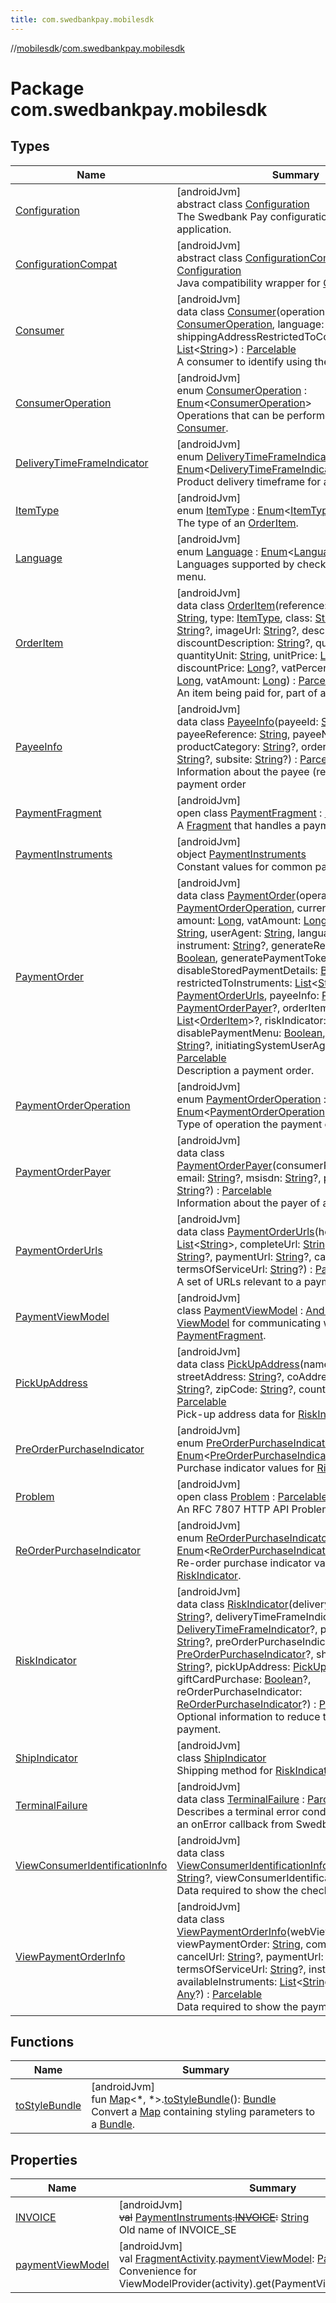 ```yaml
---
title: com.swedbankpay.mobilesdk
---
```

//[mobilesdk](../../index.html)/[com.swedbankpay.mobilesdk](index.html)



# Package com.swedbankpay.mobilesdk



## Types


| Name | Summary |
|---|---|
| [Configuration](-configuration/index.html) | [androidJvm]<br>abstract class [Configuration](-configuration/index.html)<br>The Swedbank Pay configuration for your application. |
| [ConfigurationCompat](-configuration-compat/index.html) | [androidJvm]<br>abstract class [ConfigurationCompat](-configuration-compat/index.html) : [Configuration](-configuration/index.html)<br>Java compatibility wrapper for [Configuration](-configuration/index.html). |
| [Consumer](-consumer/index.html) | [androidJvm]<br>data class [Consumer](-consumer/index.html)(operation: [ConsumerOperation](-consumer-operation/index.html), language: [Language](-language/index.html), shippingAddressRestrictedToCountryCodes: [List](https://kotlinlang.org/api/latest/jvm/stdlib/kotlin.collections/-list/index.html)&lt;[String](https://kotlinlang.org/api/latest/jvm/stdlib/kotlin/-string/index.html)&gt;) : [Parcelable](https://developer.android.com/reference/kotlin/android/os/Parcelable.html)<br>A consumer to identify using the [checkin](https://developer.swedbankpay.com/checkout/checkin) flow. |
| [ConsumerOperation](-consumer-operation/index.html) | [androidJvm]<br>enum [ConsumerOperation](-consumer-operation/index.html) : [Enum](https://kotlinlang.org/api/latest/jvm/stdlib/kotlin/-enum/index.html)&lt;[ConsumerOperation](-consumer-operation/index.html)&gt; <br>Operations that can be performed with a [Consumer](-consumer/index.html). |
| [DeliveryTimeFrameIndicator](-delivery-time-frame-indicator/index.html) | [androidJvm]<br>enum [DeliveryTimeFrameIndicator](-delivery-time-frame-indicator/index.html) : [Enum](https://kotlinlang.org/api/latest/jvm/stdlib/kotlin/-enum/index.html)&lt;[DeliveryTimeFrameIndicator](-delivery-time-frame-indicator/index.html)&gt; <br>Product delivery timeframe for a [RiskIndicator](-risk-indicator/index.html). |
| [ItemType](-item-type/index.html) | [androidJvm]<br>enum [ItemType](-item-type/index.html) : [Enum](https://kotlinlang.org/api/latest/jvm/stdlib/kotlin/-enum/index.html)&lt;[ItemType](-item-type/index.html)&gt; <br>The type of an [OrderItem](-order-item/index.html). |
| [Language](-language/index.html) | [androidJvm]<br>enum [Language](-language/index.html) : [Enum](https://kotlinlang.org/api/latest/jvm/stdlib/kotlin/-enum/index.html)&lt;[Language](-language/index.html)&gt; <br>Languages supported by checkin and payment menu. |
| [OrderItem](-order-item/index.html) | [androidJvm]<br>data class [OrderItem](-order-item/index.html)(reference: [String](https://kotlinlang.org/api/latest/jvm/stdlib/kotlin/-string/index.html), name: [String](https://kotlinlang.org/api/latest/jvm/stdlib/kotlin/-string/index.html), type: [ItemType](-item-type/index.html), class: [String](https://kotlinlang.org/api/latest/jvm/stdlib/kotlin/-string/index.html), itemUrl: [String](https://kotlinlang.org/api/latest/jvm/stdlib/kotlin/-string/index.html)?, imageUrl: [String](https://kotlinlang.org/api/latest/jvm/stdlib/kotlin/-string/index.html)?, description: [String](https://kotlinlang.org/api/latest/jvm/stdlib/kotlin/-string/index.html)?, discountDescription: [String](https://kotlinlang.org/api/latest/jvm/stdlib/kotlin/-string/index.html)?, quantity: [Int](https://kotlinlang.org/api/latest/jvm/stdlib/kotlin/-int/index.html), quantityUnit: [String](https://kotlinlang.org/api/latest/jvm/stdlib/kotlin/-string/index.html), unitPrice: [Long](https://kotlinlang.org/api/latest/jvm/stdlib/kotlin/-long/index.html), discountPrice: [Long](https://kotlinlang.org/api/latest/jvm/stdlib/kotlin/-long/index.html)?, vatPercent: [Int](https://kotlinlang.org/api/latest/jvm/stdlib/kotlin/-int/index.html), amount: [Long](https://kotlinlang.org/api/latest/jvm/stdlib/kotlin/-long/index.html), vatAmount: [Long](https://kotlinlang.org/api/latest/jvm/stdlib/kotlin/-long/index.html)) : [Parcelable](https://developer.android.com/reference/kotlin/android/os/Parcelable.html)<br>An item being paid for, part of a [PaymentOrder](-payment-order/index.html). |
| [PayeeInfo](-payee-info/index.html) | [androidJvm]<br>data class [PayeeInfo](-payee-info/index.html)(payeeId: [String](https://kotlinlang.org/api/latest/jvm/stdlib/kotlin/-string/index.html), payeeReference: [String](https://kotlinlang.org/api/latest/jvm/stdlib/kotlin/-string/index.html), payeeName: [String](https://kotlinlang.org/api/latest/jvm/stdlib/kotlin/-string/index.html)?, productCategory: [String](https://kotlinlang.org/api/latest/jvm/stdlib/kotlin/-string/index.html)?, orderReference: [String](https://kotlinlang.org/api/latest/jvm/stdlib/kotlin/-string/index.html)?, subsite: [String](https://kotlinlang.org/api/latest/jvm/stdlib/kotlin/-string/index.html)?) : [Parcelable](https://developer.android.com/reference/kotlin/android/os/Parcelable.html)<br>Information about the payee (recipient) of a payment order |
| [PaymentFragment](-payment-fragment/index.html) | [androidJvm]<br>open class [PaymentFragment](-payment-fragment/index.html) : [Fragment](https://developer.android.com/reference/kotlin/androidx/fragment/app/Fragment.html)<br>A [Fragment](https://developer.android.com/reference/kotlin/androidx/fragment/app/Fragment.html) that handles a payment process. |
| [PaymentInstruments](-payment-instruments/index.html) | [androidJvm]<br>object [PaymentInstruments](-payment-instruments/index.html)<br>Constant values for common payment instruments |
| [PaymentOrder](-payment-order/index.html) | [androidJvm]<br>data class [PaymentOrder](-payment-order/index.html)(operation: [PaymentOrderOperation](-payment-order-operation/index.html), currency: [Currency](https://developer.android.com/reference/kotlin/java/util/Currency.html), amount: [Long](https://kotlinlang.org/api/latest/jvm/stdlib/kotlin/-long/index.html), vatAmount: [Long](https://kotlinlang.org/api/latest/jvm/stdlib/kotlin/-long/index.html), description: [String](https://kotlinlang.org/api/latest/jvm/stdlib/kotlin/-string/index.html), userAgent: [String](https://kotlinlang.org/api/latest/jvm/stdlib/kotlin/-string/index.html), language: [Language](-language/index.html), instrument: [String](https://kotlinlang.org/api/latest/jvm/stdlib/kotlin/-string/index.html)?, generateRecurrenceToken: [Boolean](https://kotlinlang.org/api/latest/jvm/stdlib/kotlin/-boolean/index.html), generatePaymentToken: [Boolean](https://kotlinlang.org/api/latest/jvm/stdlib/kotlin/-boolean/index.html), disableStoredPaymentDetails: [Boolean](https://kotlinlang.org/api/latest/jvm/stdlib/kotlin/-boolean/index.html), restrictedToInstruments: [List](https://kotlinlang.org/api/latest/jvm/stdlib/kotlin.collections/-list/index.html)&lt;[String](https://kotlinlang.org/api/latest/jvm/stdlib/kotlin/-string/index.html)&gt;?, urls: [PaymentOrderUrls](-payment-order-urls/index.html), payeeInfo: [PayeeInfo](-payee-info/index.html), payer: [PaymentOrderPayer](-payment-order-payer/index.html)?, orderItems: [List](https://kotlinlang.org/api/latest/jvm/stdlib/kotlin.collections/-list/index.html)&lt;[OrderItem](-order-item/index.html)&gt;?, riskIndicator: [RiskIndicator](-risk-indicator/index.html)?, disablePaymentMenu: [Boolean](https://kotlinlang.org/api/latest/jvm/stdlib/kotlin/-boolean/index.html), paymentToken: [String](https://kotlinlang.org/api/latest/jvm/stdlib/kotlin/-string/index.html)?, initiatingSystemUserAgent: [String](https://kotlinlang.org/api/latest/jvm/stdlib/kotlin/-string/index.html)?) : [Parcelable](https://developer.android.com/reference/kotlin/android/os/Parcelable.html)<br>Description a payment order. |
| [PaymentOrderOperation](-payment-order-operation/index.html) | [androidJvm]<br>enum [PaymentOrderOperation](-payment-order-operation/index.html) : [Enum](https://kotlinlang.org/api/latest/jvm/stdlib/kotlin/-enum/index.html)&lt;[PaymentOrderOperation](-payment-order-operation/index.html)&gt; <br>Type of operation the payment order performs |
| [PaymentOrderPayer](-payment-order-payer/index.html) | [androidJvm]<br>data class [PaymentOrderPayer](-payment-order-payer/index.html)(consumerProfileRef: [String](https://kotlinlang.org/api/latest/jvm/stdlib/kotlin/-string/index.html)?, email: [String](https://kotlinlang.org/api/latest/jvm/stdlib/kotlin/-string/index.html)?, msisdn: [String](https://kotlinlang.org/api/latest/jvm/stdlib/kotlin/-string/index.html)?, payerReference: [String](https://kotlinlang.org/api/latest/jvm/stdlib/kotlin/-string/index.html)?) : [Parcelable](https://developer.android.com/reference/kotlin/android/os/Parcelable.html)<br>Information about the payer of a payment order |
| [PaymentOrderUrls](-payment-order-urls/index.html) | [androidJvm]<br>data class [PaymentOrderUrls](-payment-order-urls/index.html)(hostUrls: [List](https://kotlinlang.org/api/latest/jvm/stdlib/kotlin.collections/-list/index.html)&lt;[String](https://kotlinlang.org/api/latest/jvm/stdlib/kotlin/-string/index.html)&gt;, completeUrl: [String](https://kotlinlang.org/api/latest/jvm/stdlib/kotlin/-string/index.html), cancelUrl: [String](https://kotlinlang.org/api/latest/jvm/stdlib/kotlin/-string/index.html)?, paymentUrl: [String](https://kotlinlang.org/api/latest/jvm/stdlib/kotlin/-string/index.html)?, callbackUrl: [String](https://kotlinlang.org/api/latest/jvm/stdlib/kotlin/-string/index.html)?, termsOfServiceUrl: [String](https://kotlinlang.org/api/latest/jvm/stdlib/kotlin/-string/index.html)?) : [Parcelable](https://developer.android.com/reference/kotlin/android/os/Parcelable.html)<br>A set of URLs relevant to a payment order. |
| [PaymentViewModel](-payment-view-model/index.html) | [androidJvm]<br>class [PaymentViewModel](-payment-view-model/index.html) : [AndroidViewModel](https://developer.android.com/reference/kotlin/androidx/lifecycle/AndroidViewModel.html)<br><a href="https://developer.android.com/reference/androidx/lifecycle/ViewModel" target="_blank">ViewModel</a> for communicating with a [PaymentFragment](-payment-fragment/index.html). |
| [PickUpAddress](-pick-up-address/index.html) | [androidJvm]<br>data class [PickUpAddress](-pick-up-address/index.html)(name: [String](https://kotlinlang.org/api/latest/jvm/stdlib/kotlin/-string/index.html)?, streetAddress: [String](https://kotlinlang.org/api/latest/jvm/stdlib/kotlin/-string/index.html)?, coAddress: [String](https://kotlinlang.org/api/latest/jvm/stdlib/kotlin/-string/index.html)?, city: [String](https://kotlinlang.org/api/latest/jvm/stdlib/kotlin/-string/index.html)?, zipCode: [String](https://kotlinlang.org/api/latest/jvm/stdlib/kotlin/-string/index.html)?, countryCode: [String](https://kotlinlang.org/api/latest/jvm/stdlib/kotlin/-string/index.html)?) : [Parcelable](https://developer.android.com/reference/kotlin/android/os/Parcelable.html)<br>Pick-up address data for [RiskIndicator](-risk-indicator/index.html). |
| [PreOrderPurchaseIndicator](-pre-order-purchase-indicator/index.html) | [androidJvm]<br>enum [PreOrderPurchaseIndicator](-pre-order-purchase-indicator/index.html) : [Enum](https://kotlinlang.org/api/latest/jvm/stdlib/kotlin/-enum/index.html)&lt;[PreOrderPurchaseIndicator](-pre-order-purchase-indicator/index.html)&gt; <br>Purchase indicator values for [RiskIndicator](-risk-indicator/index.html). |
| [Problem](-problem/index.html) | [androidJvm]<br>open class [Problem](-problem/index.html) : [Parcelable](https://developer.android.com/reference/kotlin/android/os/Parcelable.html), [Serializable](https://developer.android.com/reference/kotlin/java/io/Serializable.html)<br>An RFC 7807 HTTP API Problem Details object. |
| [ReOrderPurchaseIndicator](-re-order-purchase-indicator/index.html) | [androidJvm]<br>enum [ReOrderPurchaseIndicator](-re-order-purchase-indicator/index.html) : [Enum](https://kotlinlang.org/api/latest/jvm/stdlib/kotlin/-enum/index.html)&lt;[ReOrderPurchaseIndicator](-re-order-purchase-indicator/index.html)&gt; <br>Re-order purchase indicator values for [RiskIndicator](-risk-indicator/index.html). |
| [RiskIndicator](-risk-indicator/index.html) | [androidJvm]<br>data class [RiskIndicator](-risk-indicator/index.html)(deliveryEmailAddress: [String](https://kotlinlang.org/api/latest/jvm/stdlib/kotlin/-string/index.html)?, deliveryTimeFrameIndicator: [DeliveryTimeFrameIndicator](-delivery-time-frame-indicator/index.html)?, preOrderDate: [String](https://kotlinlang.org/api/latest/jvm/stdlib/kotlin/-string/index.html)?, preOrderPurchaseIndicator: [PreOrderPurchaseIndicator](-pre-order-purchase-indicator/index.html)?, shipIndicator: [String](https://kotlinlang.org/api/latest/jvm/stdlib/kotlin/-string/index.html)?, pickUpAddress: [PickUpAddress](-pick-up-address/index.html)?, giftCardPurchase: [Boolean](https://kotlinlang.org/api/latest/jvm/stdlib/kotlin/-boolean/index.html)?, reOrderPurchaseIndicator: [ReOrderPurchaseIndicator](-re-order-purchase-indicator/index.html)?) : [Parcelable](https://developer.android.com/reference/kotlin/android/os/Parcelable.html)<br>Optional information to reduce the risk factor of a payment. |
| [ShipIndicator](-ship-indicator/index.html) | [androidJvm]<br>class [ShipIndicator](-ship-indicator/index.html)<br>Shipping method for [RiskIndicator](-risk-indicator/index.html). |
| [TerminalFailure](-terminal-failure/index.html) | [androidJvm]<br>data class [TerminalFailure](-terminal-failure/index.html) : [Parcelable](https://developer.android.com/reference/kotlin/android/os/Parcelable.html)<br>Describes a terminal error condition signaled by an onError callback from Swedbank Pay. |
| [ViewConsumerIdentificationInfo](-view-consumer-identification-info/index.html) | [androidJvm]<br>data class [ViewConsumerIdentificationInfo](-view-consumer-identification-info/index.html)(webViewBaseUrl: [String](https://kotlinlang.org/api/latest/jvm/stdlib/kotlin/-string/index.html)?, viewConsumerIdentification: [String](https://kotlinlang.org/api/latest/jvm/stdlib/kotlin/-string/index.html))<br>Data required to show the checkin view. |
| [ViewPaymentOrderInfo](-view-payment-order-info/index.html) | [androidJvm]<br>data class [ViewPaymentOrderInfo](-view-payment-order-info/index.html)(webViewBaseUrl: [String](https://kotlinlang.org/api/latest/jvm/stdlib/kotlin/-string/index.html)?, viewPaymentOrder: [String](https://kotlinlang.org/api/latest/jvm/stdlib/kotlin/-string/index.html), completeUrl: [String](https://kotlinlang.org/api/latest/jvm/stdlib/kotlin/-string/index.html), cancelUrl: [String](https://kotlinlang.org/api/latest/jvm/stdlib/kotlin/-string/index.html)?, paymentUrl: [String](https://kotlinlang.org/api/latest/jvm/stdlib/kotlin/-string/index.html)?, termsOfServiceUrl: [String](https://kotlinlang.org/api/latest/jvm/stdlib/kotlin/-string/index.html)?, instrument: [String](https://kotlinlang.org/api/latest/jvm/stdlib/kotlin/-string/index.html)?, availableInstruments: [List](https://kotlinlang.org/api/latest/jvm/stdlib/kotlin.collections/-list/index.html)&lt;[String](https://kotlinlang.org/api/latest/jvm/stdlib/kotlin/-string/index.html)&gt;?, userData: [Any](https://kotlinlang.org/api/latest/jvm/stdlib/kotlin/-any/index.html)?) : [Parcelable](https://developer.android.com/reference/kotlin/android/os/Parcelable.html)<br>Data required to show the payment menu. |


## Functions


| Name | Summary |
|---|---|
| [toStyleBundle](to-style-bundle.html) | [androidJvm]<br>fun [Map](https://kotlinlang.org/api/latest/jvm/stdlib/kotlin.collections/-map/index.html)&lt;*, *&gt;.[toStyleBundle](to-style-bundle.html)(): [Bundle](https://developer.android.com/reference/kotlin/android/os/Bundle.html)<br>Convert a [Map](https://kotlinlang.org/api/latest/jvm/stdlib/kotlin.collections/-map/index.html) containing styling parameters to a [Bundle](https://developer.android.com/reference/kotlin/android/os/Bundle.html). |


## Properties


| Name | Summary |
|---|---|
| [INVOICE](-i-n-v-o-i-c-e.html) | [androidJvm]<br>~~val~~ [PaymentInstruments](-payment-instruments/index.html)~~.~~[~~INVOICE~~](-i-n-v-o-i-c-e.html)~~:~~ [String](https://kotlinlang.org/api/latest/jvm/stdlib/kotlin/-string/index.html)<br>Old name of INVOICE_SE |
| [paymentViewModel](payment-view-model.html) | [androidJvm]<br>val [FragmentActivity](https://developer.android.com/reference/kotlin/androidx/fragment/app/FragmentActivity.html).[paymentViewModel](payment-view-model.html): [PaymentViewModel](-payment-view-model/index.html)<br>Convenience for ViewModelProvider(activity).get(PaymentViewModel::class.java). |

